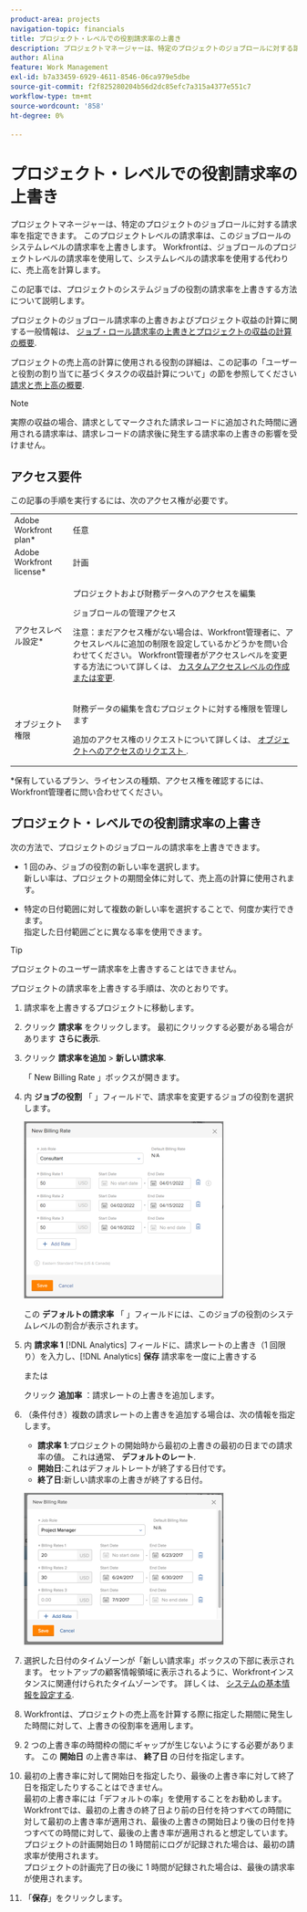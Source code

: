 ```yaml
---
product-area: projects
navigation-topic: financials
title: プロジェクト・レベルでの役割請求率の上書き
description: プロジェクトマネージャーは、特定のプロジェクトのジョブロールに対する請求率を指定できます。 このプロジェクトレベルの請求率は、このジョブロールのシステムレベルの請求率を上書きします。 Workfrontは、ジョブロールのプロジェクトレベルの請求率を使用して、システムレベルの請求率を使用する代わりに、売上高を計算します。
author: Alina
feature: Work Management
exl-id: b7a33459-6929-4611-8546-06ca979e5dbe
source-git-commit: f2f825280204b56d2dc85efc7a315a4377e551c7
workflow-type: tm+mt
source-wordcount: '858'
ht-degree: 0%

---
```


# プロジェクト・レベルでの役割請求率の上書き

プロジェクトマネージャーは、特定のプロジェクトのジョブロールに対する請求率を指定できます。 このプロジェクトレベルの請求率は、このジョブロールのシステムレベルの請求率を上書きします。 Workfrontは、ジョブロールのプロジェクトレベルの請求率を使用して、システムレベルの請求率を使用する代わりに、売上高を計算します。

この記事では、プロジェクトのシステムジョブの役割の請求率を上書きする方法について説明します。

プロジェクトのジョブロール請求率の上書きおよびプロジェクト収益の計算に関する一般情報は、 [ジョブ・ロール請求率の上書きとプロジェクトの収益の計算の概要](../../../manage-work/projects/project-finances/override-role-billing-rates-and-calculate-project-revenue.md).

プロジェクトの売上高の計算に使用される役割の詳細は、この記事の「ユーザーと役割の割り当てに基づくタスクの収益計算について」の節を参照してください [請求と売上高の概要](../../../manage-work/projects/project-finances/billing-and-revenue-overview.md).

>[!NOTE]
>
>実際の収益の場合、請求としてマークされた請求レコードに追加された時間に適用される請求率は、請求レコードの請求後に発生する請求率の上書きの影響を受けません。

## アクセス要件

この記事の手順を実行するには、次のアクセス権が必要です。

<table style="table-layout:auto"> 
 <col> 
 <col> 
 <tbody> 
  <tr> 
   <td role="rowheader">Adobe Workfront plan*</td> 
   <td> <p>任意</p> </td> 
  </tr> 
  <tr> 
   <td role="rowheader">Adobe Workfront license*</td> 
   <td> <p>計画 </p> </td> 
  </tr> 
  <tr> 
   <td role="rowheader">アクセスレベル設定*</td> 
   <td> <p>プロジェクトおよび財務データへのアクセスを編集</p> <p>ジョブロールの管理アクセス</p> <p>注意：まだアクセス権がない場合は、Workfront管理者に、アクセスレベルに追加の制限を設定しているかどうかを問い合わせてください。 Workfront管理者がアクセスレベルを変更する方法について詳しくは、 <a href="../../../administration-and-setup/add-users/configure-and-grant-access/create-modify-access-levels.md" class="MCXref xref">カスタムアクセスレベルの作成または変更</a>.</p> </td> 
  </tr> 
  <tr> 
   <td role="rowheader">オブジェクト権限</td> 
   <td> <p>財務データの編集を含むプロジェクトに対する権限を管理します </p> <p>追加のアクセス権のリクエストについて詳しくは、 <a href="../../../workfront-basics/grant-and-request-access-to-objects/request-access.md" class="MCXref xref">オブジェクトへのアクセスのリクエスト </a>.</p> </td> 
  </tr> 
 </tbody> 
</table>

&#42;保有しているプラン、ライセンスの種類、アクセス権を確認するには、Workfront管理者に問い合わせてください。

## プロジェクト・レベルでの役割請求率の上書き

次の方法で、プロジェクトのジョブロールの請求率を上書きできます。

* 1 回のみ、ジョブの役割の新しい率を選択します。\
   新しい率は、プロジェクトの期間全体に対して、売上高の計算に使用されます。

* 特定の日付範囲に対して複数の新しい率を選択することで、何度か実行できます。\
   指定した日付範囲ごとに異なる率を使用できます。

>[!TIP]
>
>プロジェクトのユーザー請求率を上書きすることはできません。

プロジェクトの請求率を上書きする手順は、次のとおりです。

1. 請求率を上書きするプロジェクトに移動します。
1. クリック **請求率** をクリックします。 最初にクリックする必要がある場合があります **さらに表示**.
1. クリック **請求率を追加** > **新しい請求率**.

   「 New Billing Rate 」ボックスが開きます。

1. 内 **ジョブの役割** 「 」フィールドで、請求率を変更するジョブの役割を選択します。

   ![](assets/override-billing-rate-on-project-nwe-350x310.png)

   この **デフォルトの請求率** 「 」フィールドには、このジョブの役割のシステムレベルの割合が表示されます。

1. 内 **請求率 1** [!DNL Analytics] フィールドに、請求レートの上書き（1 回限り）を入力し、[!DNL Analytics] **保存** 請求率を一度に上書きする

   または

   クリック **追加率** ：請求レートの上書きを追加します。

1. （条件付き）複数の請求レートの上書きを追加する場合は、次の情報を指定します。

   * **請求率 1**:プロジェクトの開始時から最初の上書きの最初の日までの請求率の値。 これは通常、 **デフォルトのレート**.
   * **開始日**:これはデフォルトレートが終了する日付です。
   * **終了日**:新しい請求率の上書きが終了する日付。

   ![new_billing_rate_with_adjustment_dates.png](assets/new-billing-rate-with-adjustment-dates-350x266.png)

1. 選択した日付のタイムゾーンが「新しい請求率」ボックスの下部に表示されます。 セットアップの顧客情報領域に表示されるように、Workfrontインスタンスに関連付けられたタイムゾーンです。 詳しくは、 [システムの基本情報を設定する](../../../administration-and-setup/get-started-wf-administration/configure-basic-info.md).
1. Workfrontは、プロジェクトの売上高を計算する際に指定した期間に発生した時間に対して、上書きの役割率を適用します。
1. 2 つの上書き率の時間枠の間にギャップが生じないようにする必要があります。 この **開始日** の上書き率は、 **終了日** の日付を指定します。

1. 最初の上書き率に対して開始日を指定したり、最後の上書き率に対して終了日を指定したりすることはできません。\
   最初の上書き率には「デフォルトの率」を使用することをお勧めします。\
   Workfrontでは、最初の上書きの終了日より前の日付を持つすべての時間に対して最初の上書き率が適用され、最後の上書きの開始日より後の日付を持つすべての時間に対して、最後の上書き率が適用されると想定しています。\
   プロジェクトの計画開始日の 1 時間前にログが記録された場合は、最初の請求率が使用されます。\
   プロジェクトの計画完了日の後に 1 時間が記録された場合は、最後の請求率が使用されます。

1. 「**保存**」をクリックします。
